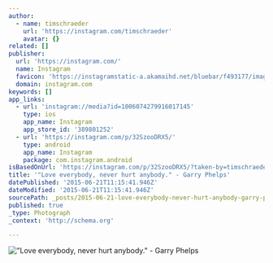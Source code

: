 ```yaml
---
author:
  - name: timschraeder
    url: 'https://instagram.com/timschraeder'
    avatar: {}
related: []
publisher:
  url: 'https://instagram.com/'
  name: Instagram
  favicon: 'https://instagramstatic-a.akamaihd.net/bluebar/f493177/images/ico/favicon.ico'
  domain: instagram.com
keywords: []
app_links:
  - url: 'instagram://media?id=1006074279916017145'
    type: ios
    app_name: Instagram
    app_store_id: '389801252'
  - url: 'https://instagram.com/p/32SzooDRX5/'
    type: android
    app_name: Instagram
    package: com.instagram.android
isBasedOnUrl: 'https://instagram.com/p/32SzooDRX5/?taken-by=timschraeder'
title: '"Love everybody, never hurt anybody." - Garry Phelps'
datePublished: '2015-06-21T11:15:41.946Z'
dateModified: '2015-06-21T11:15:41.946Z'
sourcePath: _posts/2015-06-21-love-everybody-never-hurt-anybody-garry-phelps.md
published: true
_type: Photograph
_context: 'http://schema.org'

---
```

!["Love everybody&comma; never hurt anybody&period;" - Garry Phelps](https://igcdn-photos-c-a.akamaihd.net/hphotos-ak-xfa1/t51.2885-15/11349245_848905061814074_1572649260_n.jpg)